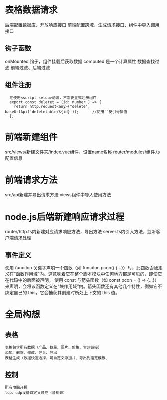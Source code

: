 # 表格数据请求
  后端配置数据库、开放响应接口
  前端配置跨域、生成请求接口、组件中导入调用接口

## 钩子函数
  onMounted 钩子，组件挂载后获取数据
  computed 是一个计算属性
  数据查找过滤:前端过滤、后端过滤

## 组件注册
```vue
  在使用<script setup>语法，不需要显式注册组件
  export const deletet = (id: number ) => {
    return http.request<any>("delete", baseUrlApi(`deletetable/${id}`));      //使用``反引号插值
  };
```

# 前端新建组件
  src/views/新建文件夹/index.vue组件，设置name名称
  router/modules/组件.ts 配置信息

# 前端请求方法
  src/api新建并导出请求方法
  views组件中导入使用方法

# node.js后端新建响应请求过程
  router/http.ts内新建对应请求响应方法，导出方法
  server.ts内引入方法，监听客户端请求处理


## 事件定义
  使用 function 关键字声明一个函数（如 function pcon() {...}）时，此函数会被定义在“函数作用域”内。这意味着它在整个脚本模块中任何地方都是可见的，即使它在代码中的后面被声明。
  使用 const 与箭头函数（如 const pcon = () => {...}）来声明，会将该函数定义在“块作用域”内。箭头函数还有其他几个特性，例如它不绑定自己的 this，它会捕获其创建时所处上下文的 this 值。

##### 





























# 全局构想


## 表格
    表格包含所有数据（产品、数量、图片、价格、官网链接）
    添加、删除、修改、导入、导出
    表格生成（数据快速选择、可自定义添加、）、导出到指定模板、

## 控制
    所有电脑开机
    tcp、udp设备自定义可控（音视频）